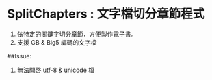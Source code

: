 ﻿
# SplitChapters : 文字檔切分章節程式

1. 依特定的關鍵字切分章節，方便製作電子書。
2. 支援 GB & Big5 編碼的文字檔

##Issue:
1. 無法開啓 utf-8 & unicode 檔







